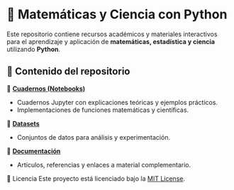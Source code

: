 # 📘 Matemáticas y Ciencia con Python

Este repositorio contiene recursos académicos y materiales interactivos para el aprendizaje y aplicación de **matemáticas, estadística y ciencia** utilizando **Python**.

## 📌 Contenido del repositorio

📂 [**Cuadernos (Notebooks)**](https://github.com/eduardoleon9010/matematicas/tree/main/cuadernos(Notebooks))  
- Cuadernos Jupyter con explicaciones teóricas y ejemplos prácticos.  
- Implementaciones de funciones matemáticas y científicas.  

📂 [**Datasets**](https://github.com/eduardoleon9010/matematicas/tree/main/Conjuntos_de_datos)
- Conjuntos de datos para análisis y experimentación.  

📂 [**Documentación**](https://github.com/eduardoleon9010/matematicas_y_ciencia/blob/main/documentacion/soluciones.md)
- Artículos, referencias y enlaces a material complementario.  

📜 Licencia
Este proyecto está licenciado bajo la [MIT License](https://github.com/eduardoleon9010/matematicas/blob/main/Licencia_MIT.md).

